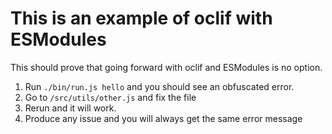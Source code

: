 # This is an example of oclif with ESModules

This should prove that going forward with oclif and ESModules is no option.

1. Run `./bin/run.js hello` and you should see an obfuscated error. 
2. Go to `/src/utils/other.js` and fix the file
3. Rerun and it will work.
4. Produce any issue and you will always get the same error message
